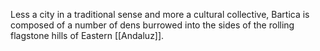 Less a city in a traditional sense and more a cultural collective, Bartica is composed of a number of dens burrowed into the sides of the rolling flagstone hills of Eastern [[Andaluz]].